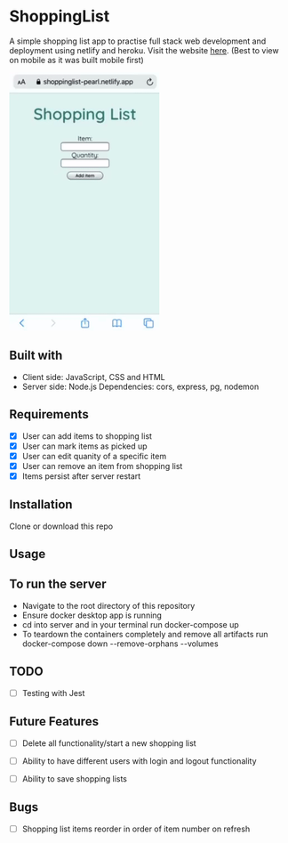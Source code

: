 # ShoppingList

A simple shopping list app to practise full stack web development and deployment using netlify and heroku. 
Visit the website [here](https://shoppinglist-pearl.netlify.app/). (Best to view on mobile as it was built mobile first)

![](demo.gif)

## Built with

+ Client side: JavaScript, CSS and HTML
+ Server side: Node.js
  Dependencies: cors, express, pg, nodemon
  
## Requirements
- [x] User can add items to shopping list
- [x] User can mark items as picked up 
- [x] User can edit quanity of a specific item
- [x] User can remove an item from shopping list
- [x] Items persist after server restart 

## Installation 
Clone or download this repo

## Usage 
## To run the server 
+ Navigate to the root directory of this repository
+ Ensure docker desktop app is running
+ cd into server and in your terminal run docker-compose up 
+ To teardown the containers completely and remove all artifacts run docker-compose down --remove-orphans --volumes 

  
## TODO 
- [ ] Testing with Jest
  
  
## Future Features
- [ ] Delete all functionality/start a new shopping list 
- [ ] Ability to have different users with login and logout functionality
- [ ] Ability to save shopping lists 


## Bugs 
- [ ] Shopping list items reorder in order of item number on refresh 
  
